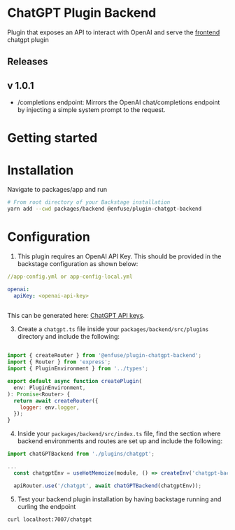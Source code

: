 # ChatGPT Plugin Backend

Plugin that exposes an API to interact with OpenAI and serve the [frontend](https://github.com/enfuse/backstage-chatgpt-plugin) chatgpt plugin

## Releases
## v 1.0.1
- /completions endpoint:  Mirrors the OpenAI chat/completions endpoint by injecting a simple system prompt to the request.

# Getting started

# Installation
Navigate to packages/app and run
```sh
# From root directory of your Backstage installation
yarn add --cwd packages/backend @enfuse/plugin-chatgpt-backend
```

# Configuration
1. This plugin requires an OpenAI API Key. This should be provided in the backstage configuration as shown below:

```yml
//app-config.yml or app-config-local.yml

openai:
  apiKey: <openai-api-key>
  
```
This can be generated here: [ChatGPT API keys](https://platform.openai.com/account/api-keys).

3. Create a `chatgpt.ts` file inside your `packages/backend/src/plugins` directory and include the following:


``` js

import { createRouter } from '@enfuse/plugin-chatgpt-backend';
import { Router } from 'express';
import { PluginEnvironment } from '../types';

export default async function createPlugin(
  env: PluginEnvironment,
): Promise<Router> {
  return await createRouter({
    logger: env.logger,
  });
}
```

4. Inside your `packages/backend/src/index.ts` file, find the section where backend environments and routes are set up and include the following:

``` js
import chatGPTBackend from './plugins/chatgpt';

...
  const chatgptEnv = useHotMemoize(module, () => createEnv('chatgpt-backend'));

  apiRouter.use('/chatgpt', await chatGPTBackend(chatgptEnv));

```

5. Test your backend plugin installation by having backstage running and curling the endpoint

``` bash
curl localhost:7007/chatgpt
```

